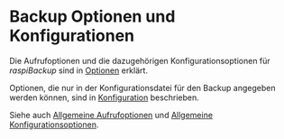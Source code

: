 # Backup Optionen und Konfigurationen

Die Aufrufoptionen und die dazugehörigen Konfigurationsoptionen
für *raspiBackup* sind in [Optionen](backup-options.md) erklärt.

Optionen, die nur in der Konfigurationsdatei für den Backup angegeben
werden können, sind in [Konfiguration](backup-config-options.md) beschrieben.

Siehe auch [Allgemeine Aufrufoptionen](general-options.md) und [Allgemeine Konfigurationsoptionen](general-config-options.md).

[.status]: rft

